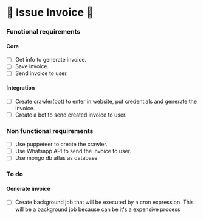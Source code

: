 # :rocket: Issue Invoice :rocket:

### Functional requirements

#### Core

- [ ] Get info to generate invoice.
- [ ] Save invoice.
- [ ] Send invoice to user.

#### Integration

- [ ] Create crawler(bot) to enter in website, put credentials and generate the invoice.
- [ ] Create a bot to send created invoice to user.

### Non functional requirements

- [ ] Use puppeteer to create the crawler.
- [ ] Use Whatsapp API to send the invoice to user.
- [ ] Use mongo db atlas as database

### To do

#### Generate invoice

- [ ] Create background job that will be executed by a cron expression.
      This will be a background job because can be it's a expensive process
